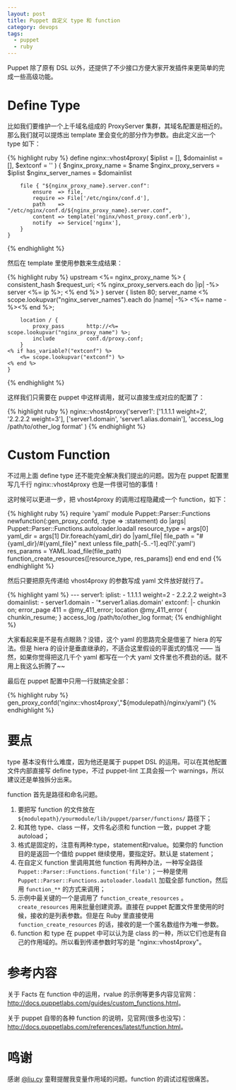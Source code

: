 ```yaml
---
layout: post
title: Puppet 自定义 type 和 function
category: devops
tags:
  - puppet
  - ruby
---
```

Puppet 除了原有 DSL 以外，还提供了不少接口方便大家开发插件来更简单的完成一些高级功能。

Define Type
===========

比如我们要维护一个上千域名组成的 ProxyServer 集群，其域名配置是相近的。那么我们就可以提炼出 template 里会变化的部分作为参数。由此定义出一个 type 如下：

{% highlight ruby %}
    define nginx::vhost4proxy(
        $iplist = [],
        $domainlist = [],
        $extconf = ''
    ) {
        $nginx_proxy_name    = $name
        $nginx_proxy_servers = $iplist
        $nginx_server_names  = $domainlist
    
        file { "${nginx_proxy_name}.server.conf":
            ensure  => file,
            require => File['/etc/nginx/conf.d'],
            path    => "/etc/nginx/conf.d/${nginx_proxy_name}.server.conf",
            content => template('nginx/vhost_proxy.conf.erb'),
            notify  => Service['nginx'],
        }
    }
{% endhighlight %}

然后在 template 里使用参数来生成结果：

{% highlight ruby %}
    upstream <%= nginx_proxy_name %> {
            consistent_hash $request_uri;
    <% nginx_proxy_servers.each do |ip| -%>
            server <%= ip %>;
    <% end %>
    }
    server {
        listen 80;
        server_name <% scope.lookupvar("nginx_server_names").each do |name| -%> <%= name -%><% end %>;
    
        location / {
            proxy_pass       http://<%= scope.lookupvar("nginx_proxy_name") %>;
            include          conf.d/proxy.conf;
        }
    <% if has_variable?("extconf") %>
        <%= scope.lookupvar("extconf") %>
    <% end %>
    }
{% endhighlight %}

这样我们只需要在 puppet 中这样调用，就可以直接生成对应的配置了：

{% highlight ruby %}
    nginx::vhost4proxy('server1':
        ['1.1.1.1 weight=2', '2.2.2.2 weight=3'],
        ['server1.domain', 'server1.alias.domain'],
        'access_log /path/to/other_log format'
    )
{% endhighlight %}

Custom Function
===============

不过用上面 define type 还不能完全解决我们提出的问题。因为在 puppet 配置里写几千行 nginx::vhost4proxy 也是一件很可怕的事情！

这时候可以更进一步，把 vhost4proxy 的调用过程隐藏成一个 function，如下：

{% highlight ruby %}
    require 'yaml'
    module Puppet::Parser::Functions
      newfunction(:gen_proxy_confd, :type => :statement) do |args|
        Puppet::Parser::Functions.autoloader.loadall
        resource_type = args[0]
        yaml_dir = args[1]
        Dir.foreach(yaml_dir) do |yaml_file|
          file_path = "#{yaml_dir}/#{yaml_file}"
          next unless file_path[-5..-1].eql?('.yaml')
          res_params = YAML.load_file(file_path)
          function_create_resources([resource_type, res_params])
        end
      end
    end
{% endhighlight %}

然后只要把原先传递给 vhost4proxy 的参数写成 yaml 文件放好就行了。

{% highlight yaml %}
    --- 
    server1: 
      iplist: 
        - 1.1.1.1 weight=2
        - 2.2.2.2 weight=3
      domainlist:
        - server1.domain
        - '*.server1.alias.domain'
      extconf: |-
        chunkin on;
        error_page 411 = @my_411_error;
        location @my_411_error {
            chunkin_resume;
        }
        access_log /path/to/other_log format;
{% endhighlight %}

大家看起来是不是有点眼熟？没错，这个 yaml 的思路完全是借鉴了 hiera 的写法。但是 hiera 的设计是垂直继承的，不适合这里假设的平面式的情况 —— 当然，如果你觉得把这几千个 yaml 都写在一个大 yaml 文件里也不费劲的话。就不用上我这么折腾了~~

最后在 puppet 配置中只用一行就搞定全部：

{% highlight ruby %}
    gen_proxy_confd('nginx::vhost4proxy',"${modulepath}/nginx/yaml")
{% endhighlight %}

要点
====

type 基本没有什么难度，因为他还是属于 puppet DSL 的运用。可以在其他配置文件内部直接写 define type，不过 puppet-lint 工具会报一个 warnings，所以建议还是单独拆分出来。

function 首先是路径和命名问题。

1. 要把写 function 的文件放在 `${modulepath}/yourmodule/lib/puppet/parser/functions/` 路径下；
2. 和其他 type、class 一样，文件名必须和 function 一致，puppet 才能 autoload；
3. 格式是固定的，注意有两种:type，statement和rvalue。如果你的 function 目的是返回一个值给 puppet 继续使用，要指定好。默认是 statement；
4. 在自定义 function 里调用其他 function 有两种办法，一种写全路径 `Puppet::Parser::Functions.function('file')`；一种是使用 `Puppet::Parser::Functions.autoloader.loadall` 加载全部 function，然后用 `function_**` 的方式来调用；
5. 示例中最关键的一个是调用了 `function_create_resources` 。`create_resources` 用来批量创建资源。直接在 puppet 配置文件里使用的时候，接收的是列表参数。但是在 Ruby 里直接使用 `function_create_resources` 的话，接收的是一个匿名数组作为唯一参数。
6. function 和 type 在 puppet 中可以认为是 class 的一种，所以它们也是有自己的作用域的。所以看到传递参数时写的是 "nginx::vhost4proxy"。

参考内容
========

关于 Facts 在 function 中的运用，rvalue 的示例等更多内容见官网：<http://docs.puppetlabs.com/guides/custom_functions.html>。

关于 puppet 自带的各种 function 的说明，见官网(很多也没写)：<http://docs.puppetlabs.com/references/latest/function.html>。

鸣谢
====

感谢 [@liu.cy](http://weibo.com/liucy1983) 童鞋提醒我变量作用域的问题。function 的调试过程很痛苦。
